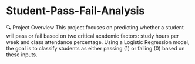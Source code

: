 # Student-Pass-Fail-Analysis
🔍 Project Overview This project focuses on predicting whether a student will pass or fail based on two critical academic factors: study hours per week and class attendance percentage. Using a Logistic Regression model, the goal is to classify students as either passing (1) or failing (0) based on these inputs.  
